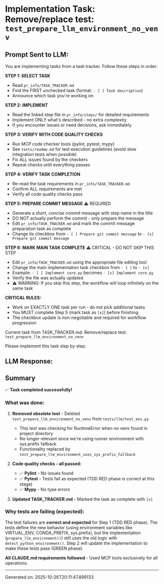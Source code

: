 # Implementation Task: Remove/replace test: `test_prepare_llm_environment_no_venv`

## Prompt Sent to LLM:
You are implementing tasks from a task tracker. Follow these steps in order:

**STEP 1: SELECT TASK**
- Read `pr_info/TASK_TRACKER.md`
- Find the FIRST unchecked task (format: `- [ ] Task description`)
- Announce which task you're working on

**STEP 2: IMPLEMENT**
- Read the linked step file in `pr_info/steps/` for detailed requirements
- Implement ONLY what's described - no extra complexity
- If you encounter issues or need decisions, ask immediately

**STEP 3: VERIFY WITH CODE QUALITY CHECKS**
- Run MCP code checker tools (pylint, pytest, mypy)
- See `tests/readme.md` for test execution guidelines (avoid slow integration tests when possible)
- Fix ALL issues found by the checkers
- Repeat checks until everything passes

**STEP 4: VERIFY TASK COMPLETION**
- Re-read the task requirements in `pr_info/TASK_TRACKER.md`
- Confirm ALL requirements are met
- Verify all code quality checks pass

**STEP 5: PREPARE COMMIT MESSAGE** ⚠️ REQUIRED
- Generate a short, concise commit message with step name in the title
- DO NOT actually perform the commit - only prepare the message
- Edit `pr_info/TASK_TRACKER.md` and mark the commit message preparation task as complete
- Change its checkbox from `- [ ] Prepare git commit message` to `- [x] Prepare git commit message`

**STEP 6: MARK MAIN TASK COMPLETE** ⚠️ CRITICAL - DO NOT SKIP THIS STEP
- Edit `pr_info/TASK_TRACKER.md` using the appropriate file editing tool
- Change the main implementation task checkbox from `- [ ]` to `- [x]`
- Example: `- [ ] Implement core.py` becomes `- [x] Implement core.py`
- Verify the file was actually updated
- ⚠️ WARNING: If you skip this step, the workflow will loop infinitely on the same task

**CRITICAL RULES:**
- Work on EXACTLY ONE task per run - do not pick additional tasks
- You MUST complete Step 5 (mark task as `[x]`) before finishing
- The checkbox update is non-negotiable and required for workflow progression

Current task from TASK_TRACKER.md: Remove/replace test: `test_prepare_llm_environment_no_venv`

Please implement this task step by step.

## LLM Response:
## Summary

✅ **Task completed successfully!**

### What was done:

1. **Removed obsolete test** - Deleted `test_prepare_llm_environment_no_venv` from `tests/llm/test_env.py`
   - This test was checking for RuntimeError when no venv found in project directory
   - No longer relevant since we're using runner environment with sys.prefix fallback
   - Functionality replaced by `test_prepare_llm_environment_uses_sys_prefix_fallback`

2. **Code quality checks - all passed:**
   - ✅ **Pylint** - No issues found
   - ✅ **Pytest** - Tests fail as expected (TDD RED phase is correct at this stage)
   - ✅ **Mypy** - No type errors

3. **Updated TASK_TRACKER.md** - Marked the task as complete with `[x]`

### Why tests are failing (expected):
The test failures are **correct and expected** for Step 1 (TDD RED phase). The tests define the new behavior (using environment variables like VIRTUAL_ENV, CONDA_PREFIX, sys.prefix), but the implementation (`prepare_llm_environment()`) still uses the old logic with `detect_python_environment()`. Step 2 will update the implementation to make these tests pass (GREEN phase).

**All CLAUDE.md requirements followed** - Used MCP tools exclusively for all operations.

---
Generated on: 2025-10-26T20:11:47.899133